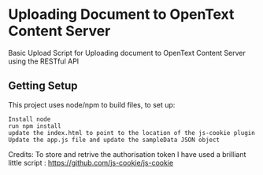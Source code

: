 # Uploading Document to OpenText Content Server
Basic Upload Script for Uploading document to OpenText Content Server using the RESTful API

## Getting Setup
This project uses node/npm to build files, to set up:

    Install node
    run npm install
    update the index.html to point to the location of the js-cookie plugin
    Update the app.js file and update the sampleData JSON object

Credits:
 To store and retrive the authorisation token I have used a brilliant little script : https://github.com/js-cookie/js-cookie
